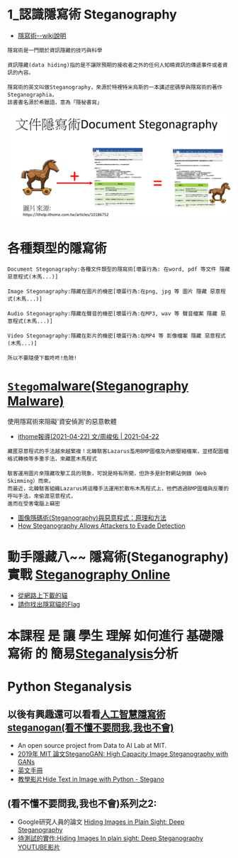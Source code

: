 # 1_認識隱寫術 Steganography
- [隱寫術--wiki說明](https://zh.wikipedia.org/wiki/隱寫術)
```
隱寫術是一門關於資訊隱藏的技巧與科學

資訊隱藏(data hiding)指的是不讓除預期的接收者之外的任何人知曉資訊的傳遞事件或者資訊的內容。

隱寫術的英文叫做Steganography，來源於特裡特米烏斯的一本講述密碼學與隱寫術的著作Steganographia，
該書書名源於希臘語，意為「隱秘書寫」
```

![Stegonagraphy](./Stegonagraphy.png)


# 各種類型的隱寫術
```
Document Stegonagraphy:各種文件類型的隱寫術[壞蛋行為: 在word, pdf 等文件 隱藏 惡意程式(木馬...)]

Image Stegonagraphy:隱藏在圖片的機密[壞蛋行為:在png, jpg 等 圖片 隱藏 惡意程式(木馬...)]

Audio Stegonagraphy:隱藏在聲音的機密[壞蛋行為:在MP3, wav 等 聲音檔案 隱藏 惡意程式(木馬...)]

Video Stegonagraphy:隱藏在影片的機密[壞蛋行為:在MP4 等 影像檔案 隱藏 惡意程式(木馬...)]

所以不要隨便下載咚咚!危險!
```
# [`Stego`malware(Steganography Malware)](https://en.wikipedia.org/wiki/Stegomalware) 
使用隱寫術來阻礙'資安偵測'的惡意軟體
- [ithome報導(2021-04-22) 文/周峻佑 | 2021-04-22](https://www.ithome.com.tw/news/143981)
```
藏匿惡意程式的手法越來越繁複！北韓駭客Lazarus濫用BMP圖檔及內嵌壓縮檔案，並搭配圖檔格式轉換等多重手法，來藏匿木馬程式

駭客運用圖片來隱藏攻擊工具的現象，可說是時有所聞，但許多是針對網站側錄（Web Skimming）而來。
而最近，北韓駭客組織Lazarus將這種手法運用於散布木馬程式上，他們透過BMP圖檔與反覆的呼叫手法，來偷渡惡意程式，
進而在受害電腦上竊密
```
- [圖像隱碼術(Steganography)與惡意程式：原理和方法](https://blog.trendmicro.com.tw/?p=12510)
- [How Steganography Allows Attackers to Evade Detection](https://www.esecurityplanet.com/threats/how-steganography-allows-attackers-to-evade-detection/)

# 動手隱藏八~~ 隱寫術(Steganography)實戰  [Steganography Online](https://stylesuxx.github.io/steganography/)
- [從網路上下載的貓](./cat.jpg)
- [請你找出隱寫貓的Flag](./mycat.png)

# 本課程 是 讓 學生 理解 如何進行 基礎隱寫術 的 簡易[Steganalysis](https://en.wikipedia.org/wiki/Steganalysis)分析
# Python Steganalysis
## 以後有興趣還可以看看[人工智慧隱寫術 steganogan(看不懂不要問我,我也不會)](https://github.com/DAI-Lab/SteganoGAN)
- An open source project from Data to AI Lab at MIT.
- [2019年 MIT 論文SteganoGAN: High Capacity Image Steganography with GANs](https://arxiv.org/abs/1901.03892#:~:text=Image%20steganography%20is%20a%20procedure,presence%20of%20the%20message%20itself.)
- [英文手冊](https://stegano.readthedocs.io/en/latest/) 
- [教學影片Hide Text in Image with Python - Stegano](https://www.youtube.com/watch?v=IhXbJfLCst0)
## (看不懂不要問我,我也不會)系列之2: 
- Google研究人員的論文 [Hiding Images in Plain Sight: Deep Steganography](https://dl.acm.org/doi/pdf/10.5555/3294771.3294968) 
- [待測試的實作:Hiding Images In plain sight: Deep Steganography]() [YOUTUBE影片](https://www.youtube.com/watch?v=8Rcr7_Khldk)


